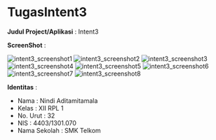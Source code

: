 # TugasIntent3

**Judul Project/Aplikasi** : Intent3

**ScreenShot** :

![intent3_screenshot1](https://cloud.githubusercontent.com/assets/22679392/19219511/7e42d306-8e3f-11e6-8b84-30e79abbcc47.png)
![intent3_screenshot2](https://cloud.githubusercontent.com/assets/22679392/19219509/7e402318-8e3f-11e6-85d1-fec43e1cdfb0.png)
![intent3_screenshot3](https://cloud.githubusercontent.com/assets/22679392/19219510/7e42c7b2-8e3f-11e6-8dfe-d93df638d3f5.png)
![intent3_screenshot4](https://cloud.githubusercontent.com/assets/22679392/19219514/7e46d65e-8e3f-11e6-8475-b3f982535a0f.png)
![intent3_screenshot5](https://cloud.githubusercontent.com/assets/22679392/19219512/7e453b82-8e3f-11e6-95ad-7e441d64e5ab.png)
![intent3_screenshot6](https://cloud.githubusercontent.com/assets/22679392/19219513/7e45a2d4-8e3f-11e6-9edf-ed51f02fcf0a.png)
![intent3_screenshot7](https://cloud.githubusercontent.com/assets/22679392/19219515/7e6dcd68-8e3f-11e6-8e58-8d582216b3f6.png)
![intent3_screenshot8](https://cloud.githubusercontent.com/assets/22679392/19219516/7e757a72-8e3f-11e6-9d8c-3b74064c37f0.png)

**Identitas** :

* Nama : Nindi Aditamitamala
* Kelas : XII RPL 1
* No. Urut : 32
* NIS : 4403/1301.070
* Nama Sekolah : SMK Telkom
